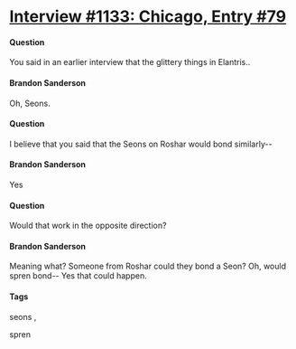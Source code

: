 # [Interview #1133: Chicago, Entry #79](https://www.theoryland.com/intvmain.php?i=1133#79)

#### Question

You said in an earlier interview that the glittery things in Elantris..

#### Brandon Sanderson

Oh, Seons.

#### Question

I believe that you said that the Seons on Roshar would bond similarly--

#### Brandon Sanderson

Yes

#### Question

Would that work in the opposite direction?

#### Brandon Sanderson

Meaning what? Someone from Roshar could they bond a Seon? Oh, would spren bond-- Yes that could happen.

#### Tags

seons
,

spren

